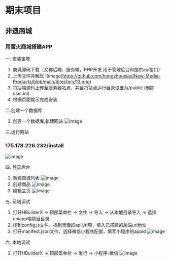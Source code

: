 # 期末项目
## 非遗商城
### 用萤火商城搭建APP
一. 安装宝塔
1. 商城源码下载（又称后端、服务端，PHP开发 用于管理后台和提供api接口）
2. 上传文件并解压
![image]https://github.com/hongzhouxiao/New-Media-Products/blob/main/directory/13.png)
3. 将后端源码上传至服务器站点，并且将站点运行目录设置为/public (删除user.ini)
4. 根据页面提示完成安装

二.创建一个数据库
1. 创建一个数据库,新建网站
![image](https://github.com/hongzhouxiao/New-Media-Products/blob/main/directory/6.png)

三.运行网站
### 175.178.226.232/install
![image](https://github.com/hongzhouxiao/New-Media-Products/blob/main/directory/12.png)

四. 登录后台
1. 新建商城列表
![image](https://github.com/hongzhouxiao/New-Media-Products/blob/main/directory/5.png)
2. 创建商品
![image](https://github.com/hongzhouxiao/New-Media-Products/blob/main/directory/1.png)
3. 编辑主页
![image](https://github.com/hongzhouxiao/New-Media-Products/blob/main/directory/4.png)

五. 前端调试
1. 打开HBuilderX -> 顶部菜单栏 -> 文件 -> 导入 -> 从本地目录导入 -> 选择uniapp端项目目录
2. 找到config.js文件，找到里面的apiUrl项，填入已搭建的后端url地址
3. 打开manifest.json文件，选择微信小程序配置，填写小程序的appid
![image](https://github.com/hongzhouxiao/New-Media-Products/blob/main/directory/8.png)

六. 本地调试
1. 打开HBuilderX -> 顶部菜单栏 -> 发行 -> 小程序-微信
![image](https://github.com/hongzhouxiao/New-Media-Products/blob/main/directory/15.png)
